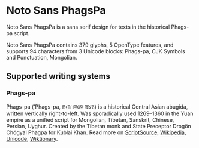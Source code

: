 
# Noto Sans PhagsPa

Noto Sans PhagsPa is a sans serif design for texts in the historical Phags-pa script. 

Noto Sans PhagsPa contains 379 glyphs, 5 OpenType features, and supports 94 characters from 3 Unicode blocks: Phags-pa, CJK Symbols and Punctuation, Mongolian.


## Supported writing systems


### Phags-pa

Phags-pa (ʼPhags-pa, ꡏꡡꡃ ꡣꡡꡙ ꡐꡜꡞ) is a historical Central Asian abugida, written vertically right-to-left. Was sporadically used 1269–1360 in the Yuan empire as a unified script for Mongolian, Tibetan, Sanskrit, Chinese, Persian, Uyghur. Created by the Tibetan monk and State Preceptor Drogön Chögyal Phagpa for Kublai Khan. Read more on [ScriptSource](https://scriptsource.org/scr/Phag), [Wikipedia](https://en.wikipedia.org/wiki/ISO_15924:Phag), [Unicode](https://www.unicode.org/versions/Unicode13.0.0/ch14.pdf#G40430), [Wiktionary](https://en.wiktionary.org/wiki/Category:Phags-pa_script).

